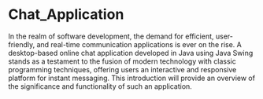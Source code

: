 # Chat_Application

In the realm of software development, the demand for efficient, user-friendly, and real-time communication applications is ever on the rise. A desktop-based online chat application developed in Java using Java Swing stands as a testament to the fusion of modern technology with classic programming techniques, offering users an interactive and responsive platform for instant messaging. This introduction will provide an overview of the significance and functionality of such an application.
